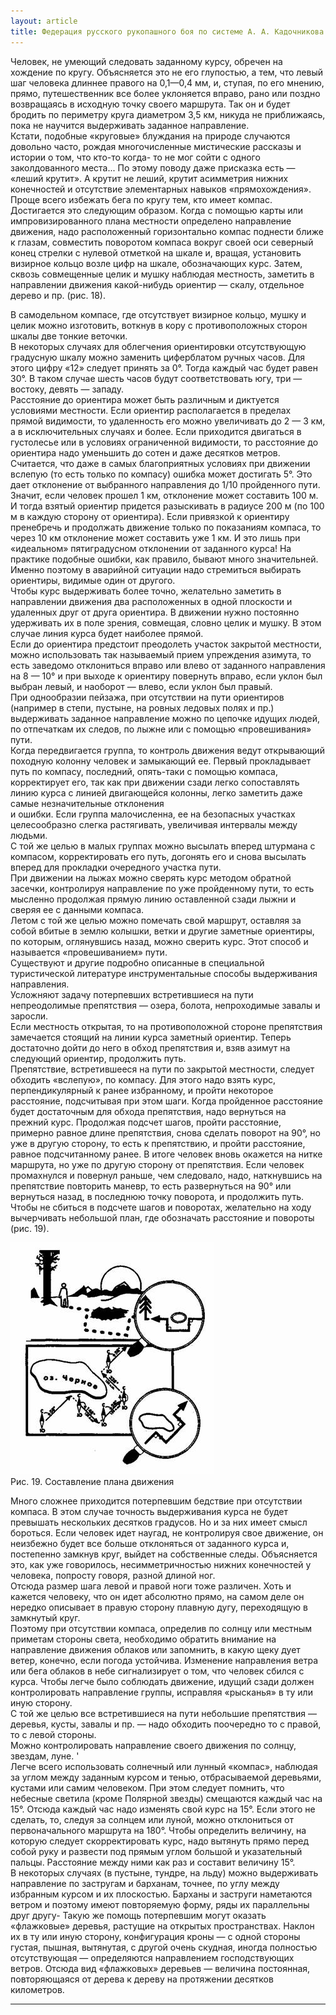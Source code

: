 ```yaml
---
layout: article
title: Федерация русского рукопашного боя по системе А. А. Кадочникова
---
```

Человек, не умеющий следовать заданному курсу, обречен на хождение по кругу.
Объясняется это не его глупостью, а тем, что левый шаг человека длиннее
правого на 0,1—0,4 мм, и, ступая, по его мнению, прямо, путешественник все
более уклоняется вправо, рано или поздно возвращаясь в исходную точку своего
маршрута. Так он и будет бродить по периметру круга диаметром 3,5 км, никуда
не приближаясь, пока не научится выдерживать заданное направление.  
Кстати, подобные «круговые» блуждания на природе случаются довольно часто,
рождая многочисленные мистические рассказы и истории о том, что кто-то когда-
то не мог сойти с одного заколдованного места... По этому поводу даже
присказка есть — «леший крутит». А крутит не леший, крутит асимметрия нижних
конечностей и отсутствие элементарных навыков «прямохождения».  
Проще всего избежать бега по кругу тем, кто имеет компас. Достигается это
следующим образом. Когда с помощью карты или импровизированного плана
местности определено направление движения, надо расположенный горизонтально
компас поднести ближе к глазам, совместить поворотом компаса вокруг своей оси
северный конец стрелки с нулевой отметкой на шкале и, вращая, установить
визирное кольцо возле цифр на шкале, обозначающих курс. Затем, сквозь
совмещенные целик и мушку наблюдая местность, заметить в направлении движения
какой-нибудь ориентир — скалу, отдельное дерево и пр. (рис. 18).  
  
  
В самодельном компасе, где отсутствует визирное кольцо, мушку и целик можно
изготовить, воткнув в кору с противоположных сторон шкалы две тонкие веточки.  
В некоторых случаях для облегчения ориентировки отсутствующую градусную шкалу
можно заменить циферблатом ручных часов. Для этого цифру «12» следует принять
за 0°. Тогда каждый час будет равен 30°. В таком случае шесть часов будут
соответствовать югу, три — востоку, девять — западу.  
Расстояние до ориентира может быть различным и диктуется условиями местности.
Если ориентир располагается в пределах прямой видимости, то удаленность его
можно увеличивать до 2 — 3 км, а в исключительных случаях и более. Если
приходится двигаться в густолесье или в условиях ограниченной видимости, то
расстояние до ориентира надо уменьшить до сотен и даже десятков метров.  
Считается, что даже в самых благоприятных условиях при движении вслепую (то
есть только по компасу) ошибка может достигать 5°. Это дает отклонение от
выбранного направления до 1/10 пройденного пути. Значит, если человек прошел 1
км, отклонение может составить 100 м. И тогда взятый ориентир придется
разыскивать в радиусе 200 м (по 100 м в каждую сторону от ориентира). Если
привязкой к ориентиру пренебречь и продолжать движение только по показаниям
компаса, то через 10 км отклонение может составить уже 1 км. И это лишь при
«идеальном» пятиградусном отклонении от заданного курса! На практике подобные
ошибки, как правило, бывают много значительней. Именно поэтому в аварийной
ситуации надо стремиться выбирать ориентиры, видимые один от другого.  
Чтобы курс выдерживать более точно, желательно заметить в направлении движения
два расположенных в одной плоскости и удаленных друг от друга ориентира. В
движении нужно постоянно удерживать их в поле зрения, совмещая, словно целик и
мушку. В этом случае линия курса будет наиболее прямой.  
Если до ориентира предстоит преодолеть участок закрытой местности, можно
использовать так называемый прием упреждения азимута, то есть заведомо
отклониться вправо или влево от заданного направления на 8 — 10° и при выходе
к ориентиру повернуть вправо, если уклон был выбран левый, и наоборот — влево,
если уклон был правый.  
При однообразии пейзажа, при отсутствии на пути ориентиров (например в степи,
пустыне, на ровных ледовых полях и пр.) выдерживать заданное направление можно
по цепочке идущих людей, по отпечаткам их следов, по лыжне или с помощью
«провешивания» пути.  
Когда передвигается группа, то контроль движения ведут открывающий походную
колонну человек и замыкающий ее. Первый прокладывает путь по компасу,
последний, опять-таки с помощью компаса, корректирует его, так как при
движении сзади легко сопоставлять линию курса с линией двигающейся колонны,
легко заметить даже самые незначительные отклонения  
и ошибки. Если группа малочисленна, ее на безопасных участках целесообразно
слегка растягивать, увеличивая интервалы между людьми.  
С той же целью в малых группах можно высылать вперед штурмана с компасом,
корректировать его путь, догонять его и снова высылать вперед для прокладки
очередного участка пути.  
При движении на лыжах можно сверять курс методом обратной засечки, контролируя
направление по уже пройденному пути, то есть мысленно продолжая прямую линию
оставленной сзади лыжни и сверяя ее с данными компаса.  
Летом с той же целью можно помечать свой маршрут, оставляя за собой вбитые в
землю колышки, ветки и другие заметные ориентиры, по которым, оглянувшись
назад, можно сверить курс. Этот способ и называется «провешиванием» пути.  
Существуют и другие подробно описанные в специальной туристической литературе
инструментальные способы выдерживания направления.  
Усложняют задачу потерпевших встретившиеся на пути непреодолимые препятствия —
озера, болота, непроходимые завалы и заросли.  
Если местность открытая, то на противоположной стороне препятствия замечается
стоящий на линии курса заметный ориентир. Теперь достаточно дойти до него в
обход препятствия и, взяв азимут на следующий ориентир, продолжить путь.  
Препятствие, встретившееся на пути по закрытой местности, следует обходить
«вслепую», по компасу. Для этого надо взять курс, перпендикулярный к ранее
избранному, и пройти некоторое расстояние, подсчитывая при этом шаги. Когда
пройденное расстояние будет достаточным для обхода препятствия, надо вернуться
на прежний курс. Продолжая подсчет шагов, пройти расстояние, примерно равное
длине препятствия, снова сделать поворот на 90°, но уже в другую сторону, то
есть к препятствию, и пройти расстояние, равное подсчитанному ранее. В итоге
человек вновь окажется на нитке маршрута, но уже по другую сторону от
препятствия. Если человек промахнулся и повернул раньше, чем следовало, надо,
наткнувшись на препятствие повторить маневр, то есть развернуться на 90° или
вернуться назад, в последнюю точку поворота, и продолжить путь. Чтобы не
сбиться в подсчете шагов и поворотах, желательно на ходу вычерчивать небольшой
план, где обозначать расстояние и повороты (рис. 19).  


![](school2.6/image004.jpg)  
Рис. 19. Составление плана движения  
  
Много сложнее приходится потерпевшим бедствие при отсутствии компаса. В этом
случае точность выдерживания курса не будет превышать нескольких десятков
градусов. Но и за них имеет смысл бороться. Если человек идет наугад, не
контролируя свое движение, он неизбежно будет все больше отклоняться от
заданного курса и, постепенно замкнув круг, выйдет на собственные следы.
Объясняется это, как уже говорилось, несимметричностью нижних конечностей у
человека, попросту говоря, разной длиной ног.  
Отсюда размер шага левой и правой ноги тоже различен. Хоть и кажется человеку,
что он идет абсолютно прямо, на самом деле он нередко описывает в правую
сторону плавную дугу, переходящую в замкнутый круг.  
Поэтому при отсутствии компаса, определив по солнцу или местным приметам
стороны света, необходимо обратить внимание на направление движения облаков
или запомнить, в какую щеку дует ветер, конечно, если погода устойчива.
Изменение направления ветра или бега облаков в небе сигнализирует о том, что
человек сбился с курса. Чтобы легче было соблюдать движение, идущий сзади
должен контролировать направление группы, исправляя «рысканья» в ту или иную
сторону.  
С той же целью все встретившиеся на пути небольшие препятствия — деревья,
кусты, завалы и пр. — надо обходить поочередно то с правой, то с левой
стороны.  
Можно контролировать направление своего движения по солнцу, звездам, луне. '  
Легче всего использовать солнечный или лунный «компас», наблюдая за углом
между заданным курсом и тенью, отбрасываемой деревьями, кустами или самим
человеком. При этом следует помнить, что небесные светила (кроме Полярной
звезды) смещаются каждый час на 15°. Отсюда каждый час надо изменять свой курс
на 15°. Если этого не сделать, то, следуя за солнцем или луной, можно
отклониться от первоначального маршрута на 180°. Чтобы определить величину, на
которую следует скорректировать курс, надо вытянуть прямо перед собой руку и
развести под прямым углом большой и указательный пальцы. Расстояние между ними
как раз и составит величину 15°.  
В некоторых случаях (в пустыне, тундре, на льду) можно выдерживать направление
по застругам и барханам, точнее, по углу между избранным курсом и их
плоскостью. Барханы и заструги наметаются ветром и поэтому имеют повторяемую
форму, ряды их параллельны друг другу- Такую же помощь потерпевшим могут
оказать «флажковые» деревья, растущие на открытых пространствах. Наклон их в
ту или иную сторону, конфигурация кроны — с одной стороны густая, пышная,
вытянутая, с другой очень скудная, иногда полностью отсутствующая —
определяются направлением господствующих ветров. Отсюда вид «флажковых»
деревьев — величина постоянная, повторяющаяся от дерева к дереву на протяжении
десятков километров.  




* * *

